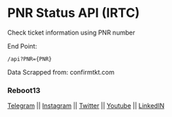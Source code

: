 # PNR Status API (IRTC)

Check ticket information using PNR number

End Point:

`/api?PNR={PNR}`

Data Scrapped from: confirmtkt.com


### Reboot13

[Telegram](https://telegram.me/reboot13_dev) || [Instagram](https://instagram.com/reboot13_dev) || [Twitter](https://twitter.com/reboot13_dev) || [Youtube](https://youtube.com/krutikraut) || [LinkedIN](https://www.linkedin.com/in/reboot13)


